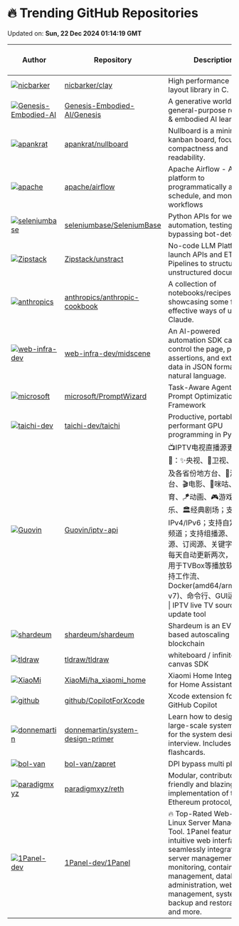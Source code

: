 # 🔥 Trending GitHub Repositories

Updated on: **Sun, 22 Dec 2024 01:14:19 GMT**

| Author | Repository | Description | Language | ⭐ Total Stars | 🌟 Stars Today |
|--------|------------|-------------|----------|----------------|----------------|
| [![nicbarker](https://avatars.githubusercontent.com/u/2264338?s=40&v=4)](https://github.com/nicbarker) | [nicbarker/clay](https://github.com/nicbarker/clay) | High performance UI layout library in C. | C | 4179 | 812 |
| [![Genesis-Embodied-AI](https://avatars.githubusercontent.com/u/19647225?s=40&v=4)](https://github.com/Genesis-Embodied-AI) | [Genesis-Embodied-AI/Genesis](https://github.com/Genesis-Embodied-AI/Genesis) | A generative world for general-purpose robotics & embodied AI learning. | Python | 16546 | 2,430 |
| [![apankrat](https://avatars.githubusercontent.com/u/957994?s=40&v=4)](https://github.com/apankrat) | [apankrat/nullboard](https://github.com/apankrat/nullboard) | Nullboard is a minimalist kanban board, focused on compactness and readability. | HTML | 3602 | 278 |
| [![apache](https://avatars.githubusercontent.com/u/595491?s=40&v=4)](https://github.com/apache) | [apache/airflow](https://github.com/apache/airflow) | Apache Airflow - A platform to programmatically author, schedule, and monitor workflows | Python | 37905 | 24 |
| [![seleniumbase](https://avatars.githubusercontent.com/u/6788579?s=40&v=4)](https://github.com/seleniumbase) | [seleniumbase/SeleniumBase](https://github.com/seleniumbase/SeleniumBase) | Python APIs for web automation, testing, and bypassing bot-detection. | Python | 7421 | 314 |
| [![Zipstack](https://avatars.githubusercontent.com/u/117059509?s=40&v=4)](https://github.com/Zipstack) | [Zipstack/unstract](https://github.com/Zipstack/unstract) | No-code LLM Platform to launch APIs and ETL Pipelines to structure unstructured documents | Python | 2718 | 34 |
| [![anthropics](https://avatars.githubusercontent.com/u/34638987?s=40&v=4)](https://github.com/anthropics) | [anthropics/anthropic-cookbook](https://github.com/anthropics/anthropic-cookbook) | A collection of notebooks/recipes showcasing some fun and effective ways of using Claude. | Jupyter Notebook | 7636 | 109 |
| [![web-infra-dev](https://avatars.githubusercontent.com/u/27547179?s=40&v=4)](https://github.com/web-infra-dev) | [web-infra-dev/midscene](https://github.com/web-infra-dev/midscene) | An AI-powered automation SDK can control the page, perform assertions, and extract data in JSON format using natural language. | HTML | 1002 | 31 |
| [![microsoft](https://avatars.githubusercontent.com/u/186551405?s=40&v=4)](https://github.com/microsoft) | [microsoft/PromptWizard](https://github.com/microsoft/PromptWizard) | Task-Aware Agent-driven Prompt Optimization Framework | Python | 474 | 59 |
| [![taichi-dev](https://avatars.githubusercontent.com/u/6553256?s=40&v=4)](https://github.com/taichi-dev) | [taichi-dev/taichi](https://github.com/taichi-dev/taichi) | Productive, portable, and performant GPU programming in Python. | C++ | 26149 | 209 |
| [![Guovin](https://avatars.githubusercontent.com/u/37107669?s=40&v=4)](https://github.com/Guovin) | [Guovin/iptv-api](https://github.com/Guovin/iptv-api) | 📺IPTV电视直播源更新工具🚀：✨央视、📡卫视、☘️广东及各省份地方台、🌊港·澳·台、🎬电影、🎥咪咕、🏀体育、🪁动画、🎮游戏、🎵音乐、🏛经典剧场；支持IPv4/IPv6；支持自定义增加频道；支持组播源、酒店源、订阅源、关键字搜索；每天自动更新两次，结果可用于TVBox等播放软件；支持工作流、Docker(amd64/arm64/arm v7)、命令行、GUI运行方式 \| IPTV live TV source update tool | Python | 9652 | 46 |
| [![shardeum](https://avatars.githubusercontent.com/u/44451818?s=40&v=4)](https://github.com/shardeum) | [shardeum/shardeum](https://github.com/shardeum/shardeum) | Shardeum is an EVM based autoscaling blockchain | TypeScript | 25205 | 793 |
| [![tldraw](https://avatars.githubusercontent.com/u/23072548?s=40&v=4)](https://github.com/tldraw) | [tldraw/tldraw](https://github.com/tldraw/tldraw) | whiteboard / infinite canvas SDK | TypeScript | 36772 | 114 |
| [![XiaoMi](https://avatars.githubusercontent.com/u/32349595?s=40&v=4)](https://github.com/XiaoMi) | [XiaoMi/ha_xiaomi_home](https://github.com/XiaoMi/ha_xiaomi_home) | Xiaomi Home Integration for Home Assistant | Python | 13726 | 514 |
| [![github](https://avatars.githubusercontent.com/u/65916846?s=40&v=4)](https://github.com/github) | [github/CopilotForXcode](https://github.com/github/CopilotForXcode) | Xcode extension for GitHub Copilot | Swift | 2328 | 109 |
| [![donnemartin](https://avatars.githubusercontent.com/u/5458997?s=40&v=4)](https://github.com/donnemartin) | [donnemartin/system-design-primer](https://github.com/donnemartin/system-design-primer) | Learn how to design large-scale systems. Prep for the system design interview. Includes Anki flashcards. | Python | 280424 | 431 |
| [![bol-van](https://avatars.githubusercontent.com/u/9076680?s=40&v=4)](https://github.com/bol-van) | [bol-van/zapret](https://github.com/bol-van/zapret) | DPI bypass multi platform | C | 9031 | 32 |
| [![paradigmxyz](https://avatars.githubusercontent.com/u/19890894?s=40&v=4)](https://github.com/paradigmxyz) | [paradigmxyz/reth](https://github.com/paradigmxyz/reth) | Modular, contributor-friendly and blazing-fast implementation of the Ethereum protocol, in Rust | Rust | 4140 | 6 |
| [![1Panel-dev](https://avatars.githubusercontent.com/u/73214554?s=40&v=4)](https://github.com/1Panel-dev) | [1Panel-dev/1Panel](https://github.com/1Panel-dev/1Panel) | 🔥 Top-Rated Web-Based Linux Server Management Tool. 1Panel features an intuitive web interface that seamlessly integrates server management and monitoring, container management, database administration, website management, system backup and restoration, and more. | Go | 23836 | 75 |
